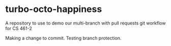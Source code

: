 # turbo-octo-happiness
A repository to use to demo our multi-branch with pull requests git workflow for CS 461-2

Making a change to commit. Testing branch protection.
